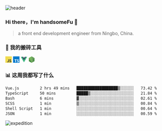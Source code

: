 ![header](https://raw.githubusercontent.com/fzq1998/fzq1998/master/header.png)

### Hi there，I'm handsomeFu 👋

> a front end development engineer from Ningbo, China.

### 🔧 我的搬砖工具
<code><img height="20" src="https://raw.githubusercontent.com/github/explore/80688e429a7d4ef2fca1e82350fe8e3517d3494d/topics/javascript/javascript.png" alt="javascript"></code>
<code><img height="20" src="https://raw.githubusercontent.com/github/explore/80688e429a7d4ef2fca1e82350fe8e3517d3494d/topics/typescript/typescript.png" alt="typescript"></code>
<code><img height="20" src="https://raw.githubusercontent.com/github/explore/80688e429a7d4ef2fca1e82350fe8e3517d3494d/topics/vue/vue.png" alt="vue"></code>
<code><img height="20" src="https://raw.githubusercontent.com/github/explore/80688e429a7d4ef2fca1e82350fe8e3517d3494d/topics/nodejs/nodejs.png" alt="nodejs"></code>



### 📊 这周我都写了什么
<!--START_SECTION:waka-->

```text
Vue.js         2 hrs 49 mins   ██████████████████▒░░░░░░   73.42 %
TypeScript     50 mins         █████▒░░░░░░░░░░░░░░░░░░░   21.84 %
Bash           6 mins          ▓░░░░░░░░░░░░░░░░░░░░░░░░   02.61 %
SCSS           1 min           ▒░░░░░░░░░░░░░░░░░░░░░░░░   00.84 %
Shell Script   1 min           ░░░░░░░░░░░░░░░░░░░░░░░░░   00.64 %
JSON           1 min           ░░░░░░░░░░░░░░░░░░░░░░░░░   00.59 %
```

<!--END_SECTION:waka-->


![expedition](https://raw.githubusercontent.com/fzq1998/fzq1998/master/expedition.gif)

